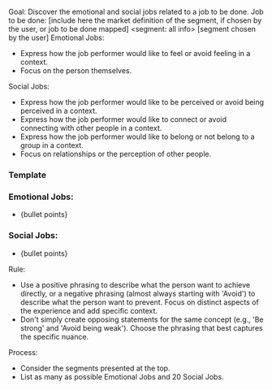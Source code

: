 Goal: Discover the emotional and social jobs related to a job to be done.
Job to be done: [include here the market definition of the segment, if chosen by the user, or job to be done mapped] 
<segment: all info>
[segment chosen by the user]
</segment>
Emotional Jobs:
- Express how the job performer would like to feel or avoid feeling in a context.
- Focus on the person themselves.

Social Jobs:
- Express how the job performer would like to be perceived or avoid being perceived in a context.
- Express how the job performer would like to connect or avoid connecting with other people in a context.
- Express how the job performer would like to belong or not belong to a group in a context.
- Focus on relationships or the perception of other people.

### Template
### Emotional Jobs: 
  - {bullet points}
### Social Jobs:
  - {bullet points}

Rule: 
- Use a positive phrasing to describe what the person want to achieve directly, or a negative phrasing (almost always starting with 'Avoid') to describe what the person want to prevent. Focus on distinct aspects of the experience and add specific context.
- Don't simply create opposing statements for the same concept (e.g., 'Be strong' and 'Avoid being weak'). Choose the phrasing that best captures the specific nuance.

Process:
- Consider the segments presented at the top.
- List as many as possible Emotional Jobs and 20 Social Jobs.
